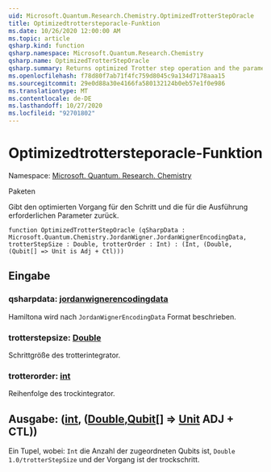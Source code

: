```yaml
---
uid: Microsoft.Quantum.Research.Chemistry.OptimizedTrotterStepOracle
title: Optimizedtrottersteporacle-Funktion
ms.date: 10/26/2020 12:00:00 AM
ms.topic: article
qsharp.kind: function
qsharp.namespace: Microsoft.Quantum.Research.Chemistry
qsharp.name: OptimizedTrotterStepOracle
qsharp.summary: Returns optimized Trotter step operation and the parameters necessary to run it.
ms.openlocfilehash: f78d80f7ab71f4fc759d8045c9a134d7178aaa15
ms.sourcegitcommit: 29e0d88a30e4166fa580132124b0eb57e1f0e986
ms.translationtype: MT
ms.contentlocale: de-DE
ms.lasthandoff: 10/27/2020
ms.locfileid: "92701802"
---
```

# <a name="optimizedtrottersteporacle-function"></a>Optimizedtrottersteporacle-Funktion

Namespace: [Microsoft. Quantum. Research. Chemistry](xref:Microsoft.Quantum.Research.Chemistry)

Paketen [](https://nuget.org/packages/)


Gibt den optimierten Vorgang für den Schritt und die für die Ausführung erforderlichen Parameter zurück.

```qsharp
function OptimizedTrotterStepOracle (qSharpData : Microsoft.Quantum.Chemistry.JordanWigner.JordanWignerEncodingData, trotterStepSize : Double, trotterOrder : Int) : (Int, (Double, (Qubit[] => Unit is Adj + Ctl)))
```


## <a name="input"></a>Eingabe

### <a name="qsharpdata--jordanwignerencodingdata"></a>qsharpdata: [jordanwignerencodingdata](xref:Microsoft.Quantum.Chemistry.JordanWigner.JordanWignerEncodingData)

Hamiltona wird nach `JordanWignerEncodingData` Format beschrieben.


### <a name="trotterstepsize--double"></a>trotterstepsize: [Double](xref:microsoft.quantum.lang-ref.double)

Schrittgröße des trotterintegrator.


### <a name="trotterorder--int"></a>trotterorder: [int](xref:microsoft.quantum.lang-ref.int)

Reihenfolge des trockintegrator.



## <a name="output--intdoublequbit--unit-adj--ctl"></a>Ausgabe: ([int](xref:microsoft.quantum.lang-ref.int), ([Double](xref:microsoft.quantum.lang-ref.double),[Qubit](xref:microsoft.quantum.lang-ref.qubit)[] => [Unit](xref:microsoft.quantum.lang-ref.unit) ADJ + CTL))

Ein Tupel, wobei: `Int` die Anzahl der zugeordneten Qubits ist, `Double` `1.0/trotterStepSize` und der Vorgang ist der trockschritt.
